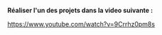 **Réaliser l'un des projets dans la video suivante :** 

https://www.youtube.com/watch?v=9Crrhz0pm8s
